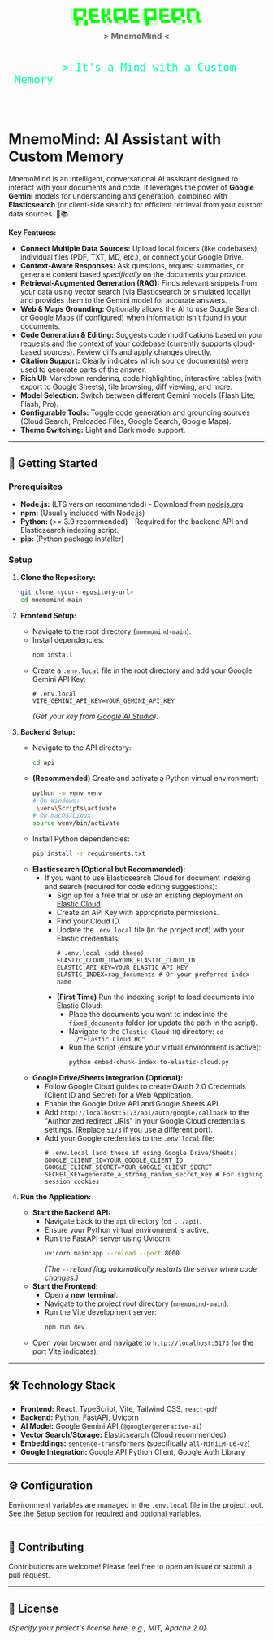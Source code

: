 <div align="center">
  <pre style="font-size: 10px; font-weight: bold; color: #00ff00;">
░█▀▀█ █▀▀ █░█ █▀▀█ █▀▀ ░█▀▀█ █▀▀ █▀▀█ █▀▀▄ 
░█▄▄▀ █▀▀ █▀▄ █▄▄█ █▀▀ ░█▄▄█ █▀▀ █▄▄▀ █░░█ 
░█░░█ ▀▀▀ ▀░▀ ▀░░▀ ▀▀▀ ░█░░░ ▀▀▀ ▀░░▀ ▀░░▀
  </pre>
  <h3 style="color: #6a6a6a; margin-top: -10px;">> MnemoMind <</h3>
</div>
<div align="center">
  <code style="color: #00ffaa; font-size: 1.5em; display: block;">
    > It's a Mind with a Custom Memory<span style="color: #ffffff;">[Elastic Cloud or a Folder on PC or Google search]</span>
  </code>
</div      >


# MnemoMind: AI Assistant with Custom Memory

MnemoMind is an intelligent, conversational AI assistant designed to interact with your documents and code. It leverages the power of **Google Gemini** models for understanding and generation, combined with **Elasticsearch** (or client-side search) for efficient retrieval from your custom data sources. 🧠📚

**Key Features:**

* **Connect Multiple Data Sources:** Upload local folders (like codebases), individual files (PDF, TXT, MD, etc.), or connect your Google Drive.
* **Context-Aware Responses:** Ask questions, request summaries, or generate content based *specifically* on the documents you provide.
* **Retrieval-Augmented Generation (RAG):** Finds relevant snippets from your data using vector search (via Elasticsearch or simulated locally) and provides them to the Gemini model for accurate answers.
* **Web & Maps Grounding:** Optionally allows the AI to use Google Search or Google Maps (if configured) when information isn't found in your documents.
* **Code Generation & Editing:** Suggests code modifications based on your requests and the context of your codebase (currently supports cloud-based sources). Review diffs and apply changes directly.
* **Citation Support:** Clearly indicates which source document(s) were used to generate parts of the answer.
* **Rich UI:** Markdown rendering, code highlighting, interactive tables (with export to Google Sheets), file browsing, diff viewing, and more.
* **Model Selection:** Switch between different Gemini models (Flash Lite, Flash, Pro).
* **Configurable Tools:** Toggle code generation and grounding sources (Cloud Search, Preloaded Files, Google Search, Google Maps).
* **Theme Switching:** Light and Dark mode support.

---

## 🚀 Getting Started

### Prerequisites

* **Node.js:** (LTS version recommended) - Download from [nodejs.org](https://nodejs.org/)
* **npm:** (Usually included with Node.js)
* **Python:** (>= 3.9 recommended) - Required for the backend API and Elasticsearch indexing script.
* **pip:** (Python package installer)

### Setup

1.  **Clone the Repository:**
    ```bash
    git clone <your-repository-url>
    cd mnemomind-main
    ```

2.  **Frontend Setup:**
    * Navigate to the root directory (`mnemomind-main`).
    * Install dependencies:
        ```bash
        npm install
        ```
    * Create a `.env.local` file in the root directory and add your Google Gemini API Key:
        ```dotenv
        # .env.local
        VITE_GEMINI_API_KEY=YOUR_GEMINI_API_KEY
        ```
        *(Get your key from [Google AI Studio](https://ai.google.dev/))*.

3.  **Backend Setup:**
    * Navigate to the API directory:
        ```bash
        cd api
        ```
    * **(Recommended)** Create and activate a Python virtual environment:
        ```bash
        python -m venv venv
        # On Windows:
        .\venv\Scripts\activate
        # On macOS/Linux:
        source venv/bin/activate
        ```
    * Install Python dependencies:
        ```bash
        pip install -r requirements.txt
        ```
    * **Elasticsearch (Optional but Recommended):**
        * If you want to use Elasticsearch Cloud for document indexing and search (required for code editing suggestions):
            * Sign up for a free trial or use an existing deployment on [Elastic Cloud](https://cloud.elastic.co/).
            * Create an API Key with appropriate permissions.
            * Find your Cloud ID.
            * Update the `.env.local` file (in the project root) with your Elastic credentials:
                ```dotenv
                # .env.local (add these)
                ELASTIC_CLOUD_ID=YOUR_ELASTIC_CLOUD_ID
                ELASTIC_API_KEY=YOUR_ELASTIC_API_KEY
                ELASTIC_INDEX=rag_documents # Or your preferred index name
                ```
            * **(First Time)** Run the indexing script to load documents into Elastic Cloud:
                * Place the documents you want to index into the `fixed_documents` folder (or update the path in the script).
                * Navigate to the `Elastic Cloud HQ` directory: `cd ../"Elastic Cloud HQ"`
                * Run the script (ensure your virtual environment is active):
                    ```bash
                    python embed-chunk-index-to-elastic-cloud.py
                    ```
    * **Google Drive/Sheets Integration (Optional):**
        * Follow Google Cloud guides to create OAuth 2.0 Credentials (Client ID and Secret) for a Web Application.
        * Enable the Google Drive API and Google Sheets API.
        * Add `http://localhost:5173/api/auth/google/callback` to the "Authorized redirect URIs" in your Google Cloud credentials settings. (Replace `5173` if you use a different port).
        * Add your Google credentials to the `.env.local` file:
            ```dotenv
            # .env.local (add these if using Google Drive/Sheets)
            GOOGLE_CLIENT_ID=YOUR_GOOGLE_CLIENT_ID
            GOOGLE_CLIENT_SECRET=YOUR_GOOGLE_CLIENT_SECRET
            SECRET_KEY=generate_a_strong_random_secret_key # For signing session cookies
            ```

4.  **Run the Application:**
    * **Start the Backend API:**
        * Navigate back to the `api` directory (`cd ../api`).
        * Ensure your Python virtual environment is active.
        * Run the FastAPI server using Uvicorn:
            ```bash
            uvicorn main:app --reload --port 8000
            ```
            *(The `--reload` flag automatically restarts the server when code changes.)*
    * **Start the Frontend:**
        * Open a **new terminal**.
        * Navigate to the project root directory (`mnemomind-main`).
        * Run the Vite development server:
            ```bash
            npm run dev
            ```
    * Open your browser and navigate to `http://localhost:5173` (or the port Vite indicates).

---

## 🛠️ Technology Stack

* **Frontend:** React, TypeScript, Vite, Tailwind CSS, `react-pdf`
* **Backend:** Python, FastAPI, Uvicorn
* **AI Model:** Google Gemini API (`@google/generative-ai`)
* **Vector Search/Storage:** Elasticsearch (Cloud recommended)
* **Embeddings:** `sentence-transformers` (specifically `all-MiniLM-L6-v2`)
* **Google Integration:** Google API Python Client, Google Auth Library

---

## ⚙️ Configuration

Environment variables are managed in the `.env.local` file in the project root. See the Setup section for required and optional variables.

---

## 🤝 Contributing

Contributions are welcome! Please feel free to open an issue or submit a pull request.

---

## 📜 License

*(Specify your project's license here, e.g., MIT, Apache 2.0)*
